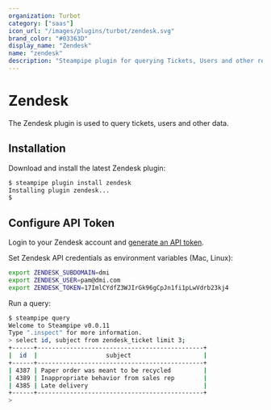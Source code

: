 ```yaml
---
organization: Turbot
category: ["saas"]
icon_url: "/images/plugins/turbot/zendesk.svg"
brand_color: "#03363D"
display_name: "Zendesk"
name: "zendesk"
description: "Steampipe plugin for querying Tickets, Users and other resources."
---
```


# Zendesk

The Zendesk plugin is used to query tickets, users and other data.

## Installation

Download and install the latest Zendesk plugin:

```bash
$ steampipe plugin install zendesk
Installing plugin zendesk...
$
```

## Configure API Token

Login to your Zendesk account and [generate an API token](https://support.zendesk.com/hc/en-us/articles/226022787-Generating-a-new-API-token-).

Set Zendesk API credentials as environment variables (Mac, Linux):

```bash
export ZENDESK_SUBDOMAIN=dmi
export ZENDESK_USER=pam@dmi.com
export ZENDESK_TOKEN=17ImlCYdfZ3WJIrGk96gCpJn1fi1pLwVdrb23kj4
```

Run a query:

```bash
$ steampipe query
Welcome to Steampipe v0.0.11
Type ".inspect" for more information.
> select id, subject from zendesk_ticket limit 3;
+------+----------------------------------------------+
|  id  |                   subject                    |
+------+----------------------------------------------+
| 4387 | Paper order was meant to be recycled         |
| 4389 | Inappropriate behavior from sales rep        |
| 4385 | Late delivery                                |
+------+----------------------------------------------+
>
```

